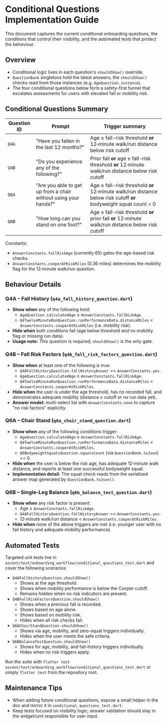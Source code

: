 # Conditional Questions Implementation Guide

This document captures the current conditional onboarding questions, the
conditions that control their visibility, and the automated tests that
protect the behaviour.

## Overview

- Conditional logic lives in each question's `shouldShow()` override.
- `QuestionBank` singletons hold the latest answers; the `shouldShow()`
  checks read from those instances (e.g. `AgeQuestion.instance`).
- The four conditional questions below form a safety-first funnel that
  escalates assessments for users with elevated fall or mobility risk.

## Conditional Questions Summary

| Question ID | Prompt | Trigger summary |
| ------------|--------|-----------------|
| `Q4A` | "Have you fallen in the last 12 months?" | Age ≥ fall-risk threshold **or** 12‑minute walk/run distance below risk cutoff |
| `Q4B` | "Do you experience any of the following?" | Prior fall **or** age ≥ fall-risk threshold **or** 12‑minute walk/run distance below risk cutoff |
| `Q6A` | "Are you able to get up from a chair without using your hands?" | Age ≥ fall-risk threshold **or** 12‑minute walk/run distance below risk cutoff **or** bodyweight squat count = 0 |
| `Q6B` | "How long can you stand on one foot?" | Age ≥ fall-risk threshold **or** prior fall **or** 12‑minute walk/run distance below risk cutoff |

Constants:

- `AnswerConstants.fallRiskAge` (currently 65) gates the age-based risk checks.
- `AnswerConstants.cooperAtRiskMiles` (0.36 miles) determines the mobility
  flag for the 12‑minute walk/run question.

## Behaviour Details

### Q4A – Fall History (`q4a_fall_history_question.dart`)

- **Show when** any of the following hold:
  - `AgeQuestion.calculatedAge` ≥ `AnswerConstants.fallRiskAge`.
  - `Q4TwelveMinuteRunQuestion.runPerformanceData.distanceMiles` <
    `AnswerConstants.cooperAtRiskMiles` (i.e. mobility risk).
- **Hide when** both conditions fail (age below threshold *and*
  no mobility flag or missing run data).
- **Usage note:** This question is required; `shouldShow()` is the only gate.

### Q4B – Fall Risk Factors (`q4b_fall_risk_factors_question.dart`)

- **Show when** at least one of the following is true:
  - `Q4AFallHistoryQuestion.fallHistoryAnswer` == `AnswerConstants.yes`.
  - `AgeQuestion.calculatedAge` ≥ `AnswerConstants.fallRiskAge`.
  - `Q4TwelveMinuteRunQuestion.runPerformanceData.distanceMiles` <
    `AnswerConstants.cooperAtRiskMiles`.
- **Hide when** the user is under the age threshold, has no recorded fall,
  and demonstrates adequate mobility (distance ≥ cutoff or no run data yet).
- **Answer model:** multi-select list with `AnswerConstants.none` to capture
  "no risk factors" explicitly.

### Q6A – Chair Stand (`q6a_chair_stand_question.dart`)

- **Show when** any of the following conditions trigger:
  - `AgeQuestion.calculatedAge` ≥ `AnswerConstants.fallRiskAge`.
  - `Q4TwelveMinuteRunQuestion.runPerformanceData.distanceMiles` <
    `AnswerConstants.cooperAtRiskMiles`.
  - `Q6BodyweightSquatsQuestion.squatsCount` (via `QuestionBank.toJson`) == 0.
- **Hide when** the user is below the risk age, has adequate 12‑minute walk
  distance, and reports at least one successful bodyweight squat.
- **Implementation detail:** The squat check reads from the serialized answer
  map generated by `QuestionBank.toJson()`.

### Q6B – Single-Leg Balance (`q6b_balance_test_question.dart`)

- **Show when** any risk factor is present:
  - Age ≥ `AnswerConstants.fallRiskAge`.
  - `Q4AFallHistoryQuestion.fallHistoryAnswer` == `AnswerConstants.yes`.
  - 12‑minute walk/run distance < `AnswerConstants.cooperAtRiskMiles`.
- **Hide when** none of the above triggers are met (i.e. younger user with no
  fall history and adequate mobility performance).

## Automated Tests

Targeted unit tests live in
`ascent/test/onboarding_workflow/conditional_questions_test.dart` and cover the
following scenarios:

- `Q4AFallHistoryQuestion.shouldShow()`
  - Shows at the age threshold.
  - Shows when mobility performance is below the Cooper cutoff.
  - Remains hidden when no risk indicators are present.
- `Q4BFallRiskFactorsQuestion.shouldShow()`
  - Shows when a previous fall is recorded.
  - Shows based on age alone.
  - Shows based on mobility risk.
  - Hides when all risk checks fail.
- `Q6AChairStandQuestion.shouldShow()`
  - Shows via age, mobility, and zero-squat triggers individually.
  - Hides when the user meets the safe criteria.
- `Q6BBalanceTestQuestion.shouldShow()`
  - Shows for age, mobility, and fall-history triggers individually.
  - Hides when no risk triggers apply.

Run the suite with `flutter test ascent/test/onboarding_workflow/conditional_questions_test.dart`
or simply `flutter test` from the repository root.

## Maintenance Tips

- When adding future conditional questions, expose a small helper in the doc
  and mirror it in `conditional_questions_test.dart`.
- Keep tests focused on visibility logic; answer validation should stay in the
  widget/unit responsible for user input.
